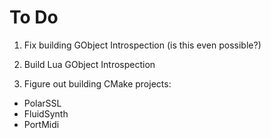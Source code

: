 # To Do

1. Fix building GObject Introspection (is this even possible?)

1. Build Lua GObject Introspection

1. Figure out building CMake projects:
  - PolarSSL
  - FluidSynth
  - PortMidi

